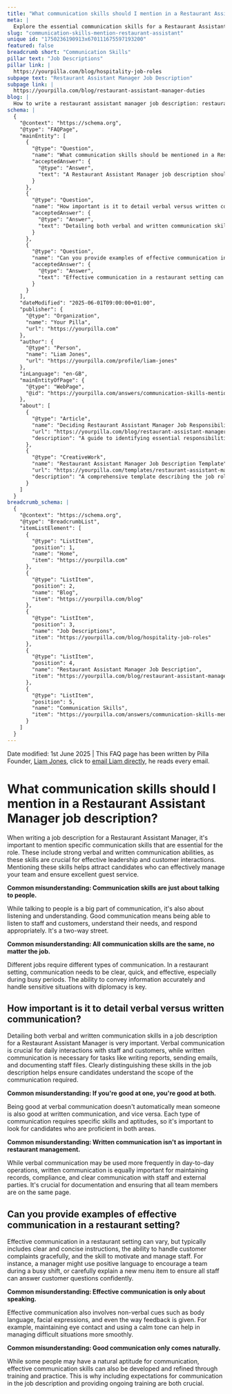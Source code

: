```yaml
---
title: "What communication skills should I mention in a Restaurant Assistant Manager job description?"
meta: |
  Explore the essential communication skills for a Restaurant Assistant Manager, including verbal, written, and non-verbal abilities, and common misconceptions.
slug: "communication-skills-mention-restaurant-assistant"
unique id: "1750236190913x670111675597193200"
featured: false
breadcrumb short: "Communication Skills"
pillar text: "Job Descriptions"
pillar link: |
  https://yourpilla.com/blog/hospitality-job-roles
subpage text: "Restaurant Assistant Manager Job Description"
subpage link: |
  https://yourpilla.com/blog/restaurant-assistant-manager-duties
blog: |
  How to write a restaurant assistant manager job description: restaurant assistant manager job description template included.
schema: |
  {
    "@context": "https://schema.org",
    "@type": "FAQPage",
    "mainEntity": [
      {
        "@type": "Question",
        "name": "What communication skills should be mentioned in a Restaurant Assistant Manager job description?",
        "acceptedAnswer": {
          "@type": "Answer",
          "text": "A Restaurant Assistant Manager job description should highlight specific communication skills essential for the role, including strong verbal and written communication abilities. These skills are crucial for effective leadership and customer interactions, enabling managers to effectively manage the team and ensure excellent guest service. Clarifying both verbal and written communication skills is important, as each has unique requirements and is essential for daily interactions and written tasks respectively."
        }
      },
      {
        "@type": "Question",
        "name": "How important is it to detail verbal versus written communication skills in a Restaurant Assistant Manager job description?",
        "acceptedAnswer": {
          "@type": "Answer",
          "text": "Detailing both verbal and written communication skills in a restaurant management job description is critical. Verbal communication skills are vital for daily interactions, whereas written communication is essential for documentation tasks such as reports, emails, and staff records. Candidates should be proficient in both types to effectively handle all aspects of restaurant management."
        }
      },
      {
        "@type": "Question",
        "name": "Can you provide examples of effective communication in a restaurant setting?",
        "acceptedAnswer": {
          "@type": "Answer",
          "text": "Effective communication in a restaurant setting can include clear and concise instructions, gracefully handling customer complaints, and motivating staff. For example, using positive language to uplift the team during busy shifts, explaining new menu items clearly to staff, and using appropriate body language and tone in customer interactions are all parts of effective communication skills essential for restaurant management."
        }
      }
    ],
    "dateModified": "2025-06-01T09:00:00+01:00",
    "publisher": {
      "@type": "Organization",
      "name": "Your Pilla",
      "url": "https://yourpilla.com"
    },
    "author": {
      "@type": "Person",
      "name": "Liam Jones",
      "url": "https://yourpilla.com/profile/liam-jones"
    },
    "inLanguage": "en-GB",
    "mainEntityOfPage": {
      "@type": "WebPage",
      "@id": "https://yourpilla.com/answers/communication-skills-mention-restaurant-assistant"
    },
    "about": [
      {
        "@type": "Article",
        "name": "Deciding Restaurant Assistant Manager Job Responsibilities and Skills",
        "url": "https://yourpilla.com/blog/restaurant-assistant-manager-duties",
        "description": "A guide to identifying essential responsibilities and communication skills required for a Restaurant Assistant Manager."
      },
      {
        "@type": "CreativeWork",
        "name": "Restaurant Assistant Manager Job Description Template",
        "url": "https://yourpilla.com/templates/restaurant-assistant-manager-job-description",
        "description": "A comprehensive template describing the job role and communication skills needed for a Restaurant Assistant Manager."
      }
    ]
  }
breadcrumb_schema: |
  {
    "@context": "https://schema.org",
    "@type": "BreadcrumbList",
    "itemListElement": [
      {
        "@type": "ListItem",
        "position": 1,
        "name": "Home",
        "item": "https://yourpilla.com"
      },
      {
        "@type": "ListItem",
        "position": 2,
        "name": "Blog",
        "item": "https://yourpilla.com/blog"
      },
      {
        "@type": "ListItem",
        "position": 3,
        "name": "Job Descriptions",
        "item": "https://yourpilla.com/blog/hospitality-job-roles"
      },
      {
        "@type": "ListItem",
        "position": 4,
        "name": "Restaurant Assistant Manager Job Description",
        "item": "https://yourpilla.com/blog/restaurant-assistant-manager-duties"
      },
      {
        "@type": "ListItem",
        "position": 5,
        "name": "Communication Skills",
        "item": "https://yourpilla.com/answers/communication-skills-mention-restaurant-assistant"
      }
    ]
  }
---
```


Date modified: 1st June 2025 | This FAQ page has been written by Pilla Founder, [Liam Jones](https://yourpilla.com/profile/liam-jones), click to [email Liam directly](https://mailto:liam@yourpilla.com), he reads every email.

# What communication skills should I mention in a Restaurant Assistant Manager job description?

When writing a job description for a Restaurant Assistant Manager, it's important to mention specific communication skills that are essential for the role. These include strong verbal and written communication abilities, as these skills are crucial for effective leadership and customer interactions. Mentioning these skills helps attract candidates who can effectively manage your team and ensure excellent guest service.

**Common misunderstanding: Communication skills are just about talking to people.**

While talking to people is a big part of communication, it's also about listening and understanding. Good communication means being able to listen to staff and customers, understand their needs, and respond appropriately. It's a two-way street.

**Common misunderstanding: All communication skills are the same, no matter the job.**

Different jobs require different types of communication. In a restaurant setting, communication needs to be clear, quick, and effective, especially during busy periods. The ability to convey information accurately and handle sensitive situations with diplomacy is key.

## How important is it to detail verbal versus written communication?

Detailing both verbal and written communication skills in a job description for a Restaurant Assistant Manager is very important. Verbal communication is crucial for daily interactions with staff and customers, while written communication is necessary for tasks like writing reports, sending emails, and documenting staff files. Clearly distinguishing these skills in the job description helps ensure candidates understand the scope of the communication required.

**Common misunderstanding: If you're good at one, you're good at both.**

Being good at verbal communication doesn't automatically mean someone is also good at written communication, and vice versa. Each type of communication requires specific skills and aptitudes, so it's important to look for candidates who are proficient in both areas.

**Common misunderstanding: Written communication isn't as important in restaurant management.**

While verbal communication may be used more frequently in day-to-day operations, written communication is equally important for maintaining records, compliance, and clear communication with staff and external parties. It's crucial for documentation and ensuring that all team members are on the same page.

## Can you provide examples of effective communication in a restaurant setting?

Effective communication in a restaurant setting can vary, but typically includes clear and concise instructions, the ability to handle customer complaints gracefully, and the skill to motivate and manage staff. For instance, a manager might use positive language to encourage a team during a busy shift, or carefully explain a new menu item to ensure all staff can answer customer questions confidently.

**Common misunderstanding: Effective communication is only about speaking.**

Effective communication also involves non-verbal cues such as body language, facial expressions, and even the way feedback is given. For example, maintaining eye contact and using a calm tone can help in managing difficult situations more smoothly.

**Common misunderstanding: Good communication only comes naturally.**

While some people may have a natural aptitude for communication, effective communication skills can also be developed and refined through training and practice. This is why including expectations for communication in the job description and providing ongoing training are both crucial.
